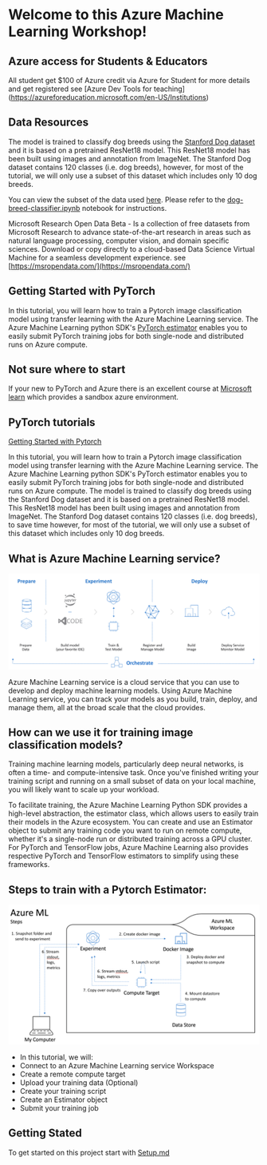 # Welcome to this Azure Machine Learning Workshop!

## Azure access for Students & Educators

 All student get $100 of Azure credit via Azure for Student for more details and get registered see [Azure Dev Tools for teaching] (https://azureforeducation.microsoft.com/en-US/Institutions)

## Data Resources

The model is trained to classify dog breeds using the [Stanford Dog dataset](http://vision.stanford.edu/aditya86/ImageNetDogs/) and it is based on a pretrained ResNet18 model. This ResNet18 model has been built using images and annotation from ImageNet. The Stanford Dog dataset contains 120 classes (i.e. dog breeds), however, for most of the tutorial, we will only use a subset of this dataset which includes only 10 dog breeds.

You can view the subset of the data used [here](https://github.com/heatherbshapiro/pycon-canada/tree/master/breeds-10).
Please refer to the [dog-breed-classifier.ipynb](dog-breed-classifier.ipynb) notebook for instructions.

Microsoft Research Open Data Beta - Is a collection of free datasets from Microsoft Research to advance state-of-the-art research in areas such as natural language processing, computer vision, and domain specific sciences. Download or copy directly to a cloud-based Data Science Virtual Machine for a seamless development experience. see [https://msropendata.com/](https://msropendata.com/)

## Getting Started with PyTorch

In this tutorial, you will learn how to train a Pytorch image classification model using transfer learning with the Azure Machine Learning service. The Azure Machine Learning python SDK's [PyTorch estimator](https://docs.microsoft.com/en-us/azure/machine-learning/service/how-to-train-pytorch) enables you to easily submit PyTorch training jobs for both single-node and distributed runs on Azure compute.

## Not sure where to start

If your new to PyTorch and Azure there is an excellent course at [Microsoft learn](https://docs.microsoft.com/en-us/learn/modules/interactive-deep-learning/) which provides a sandbox azure environment.

## PyTorch tutorials

[Getting Started with Pytorch](https://pytorch.org/tutorials/beginner/blitz/cifar10_tutorial.html)

In this tutorial, you will learn how to train a Pytorch image classification model using transfer learning with the Azure Machine Learning service. The Azure Machine Learning python SDK's PyTorch estimator enables you to easily submit PyTorch training jobs for both single-node and distributed runs on Azure compute. The model is trained to classify dog breeds using the Stanford Dog dataset and it is based on a pretrained ResNet18 model. This ResNet18 model has been built using images and annotation from ImageNet. The Stanford Dog dataset contains 120 classes (i.e. dog breeds), to save time however, for most of the tutorial, we will only use a subset of this dataset which includes only 10 dog breeds.

## What is Azure Machine Learning service?

![Azure Machine Learning](/assets/images/aml-overview.png)

Azure Machine Learning service is a cloud service that you can use to develop and deploy machine learning models. Using Azure Machine Learning service, you can track your models as you build, train, deploy, and manage them, all at the broad scale that the cloud provides. 

## How can we use it for training image classification models?

Training machine learning models, particularly deep neural networks, is often a time- and compute-intensive task. Once you've finished writing your training script and running on a small subset of data on your local machine, you will likely want to scale up your workload.

To facilitate training, the Azure Machine Learning Python SDK provides a high-level abstraction, the estimator class, which allows users to easily train their models in the Azure ecosystem. You can create and use an Estimator object to submit any training code you want to run on remote compute, whether it's a single-node run or distributed training across a GPU cluster. For PyTorch and TensorFlow jobs, Azure Machine Learning also provides respective PyTorch and TensorFlow estimators to simplify using these frameworks.

## Steps to train with a Pytorch Estimator:

![AzureMachineLearingProcess](/assets/images/aml-run.png)

- In this tutorial, we will:
- Connect to an Azure Machine Learning service Workspace 
- Create a remote compute target
- Upload your training data (Optional)
- Create your training script
- Create an Estimator object
- Submit your training job

## Getting Stated

To get started on this project start with [Setup.md](setup.md)